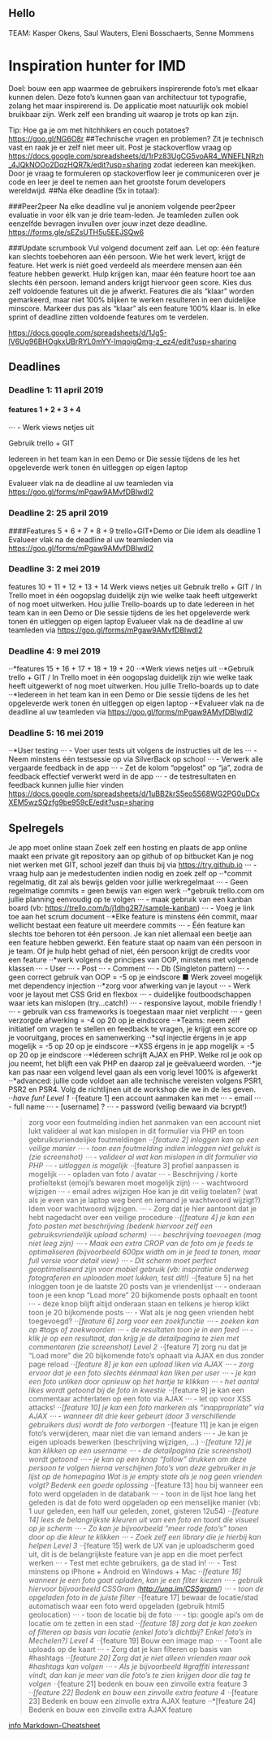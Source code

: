 ## Hello 

TEAM: Kasper Okens, Saul Wauters, Eleni Bosschaerts, Senne Mommens

# Inspiration hunter for IMD
Doel: bouw een app waarmee de gebruikers inspirerende foto’s met elkaar kunnen delen. Deze foto’s kunnen gaan van architectuur tot typografie, zolang het maar inspirerend is. De applicatie moet natuurlijk ook mobiel bruikbaar zijn. Werk zelf een branding uit waarop je trots op kan zijn.

Tip: Hoe ga je om met hitchhikers en couch potatoes? https://goo.gl/NG6O8r
##Technische vragen en problemen? 
Zit je technisch vast en raak je er zelf niet meer uit. Post je stackoverflow vraag op https://docs.google.com/spreadsheets/d/1rPz83UgCG5voAR4_WNEFLNRzh_4JQkNOOo2DqzHQR7k/edit?usp=sharing zodat iedereen kan meekijken. Door je vraag te formuleren op stackoverflow leer je communiceren over je code en leer je deel te nemen aan het grootste forum developers wereldwijd.
##Na élke deadline (5x in totaal):

###Peer2peer
Na elke deadline vul je anoniem volgende peer2peer evaluatie in voor élk van je drie team-leden. Je teamleden zullen ook eenzelfde bevragen invullen over jouw inzet deze deadline.
https://forms.gle/sEZsUTH5u5EEJSQw6

###Update scrumbook
Vul volgend document zelf aan. Let op: één feature kan slechts toebehoren aan één persoon. Wie het werk levert, krijgt de feature. Het werk is niét goed verdeeld als meerdere mensen aan één feature hebben gewerkt. Hulp krijgen kan, maar één feature hoort toe aan slechts één persoon. Iemand anders krijgt hiervoor geen score. Kies dus zelf voldoende features uit die je afwerkt. Features die als “klaar” worden gemarkeerd, maar niet 100% blijken te werken resulteren in een duidelijke minscore. Markeer dus pas als “klaar” als een feature 100% klaar is. In elke sprint of deadline zitten voldoende features om te verdelen.

https://docs.google.com/spreadsheets/d/1Jg5-lV6Ug96BHOgkxUBrRYL0mYY-lmqoigQmg-z_ez4/edit?usp=sharing


## Deadlines
### Deadline 1: 11 april 2019
#### features 1 + 2 + 3 + 4
⋅⋅⋅ - Werk views netjes uit

 Gebruik trello + GIT

 Iedereen in het team kan in een Demo or Die sessie tijdens de les het opgeleverde werk tonen én uitleggen op eigen laptop

 Evalueer vlak na de deadline al uw teamleden via https://goo.gl/forms/mPgaw9AMvfDBIwdI2

### Deadline 2: 25 april 2019
####Features 5 + 6 + 7 + 8 + 9
 trello+GIT+Demo or Die idem als deadline 1
 Evalueer vlak na de deadline al uw teamleden via https://goo.gl/forms/mPgaw9AMvfDBIwdI2

### Deadline 3: 2 mei 2019
 features 10 + 11 + 12 + 13 + 14
 Werk views netjes uit
 Gebruik trello + GIT / In Trello moet in één oogopslag duidelijk zijn wie welke taak heeft uitgewerkt of nog moet uitwerken. Hou jullie Trello-boards up to date
 Iedereen in het team kan in een Demo or Die sessie tijdens de les het opgeleverde werk tonen én uitleggen op eigen laptop
 Evalueer vlak na de deadline al uw teamleden via https://goo.gl/forms/mPgaw9AMvfDBIwdI2
### Deadline 4: 9 mei 2019
⋅⋅*features 15 + 16 + 17 + 18 + 19 + 20
⋅⋅*Werk views netjes uit
⋅⋅*Gebruik trello + GIT / In Trello moet in één oogopslag duidelijk zijn wie welke taak heeft uitgewerkt of nog moet uitwerken. Hou jullie Trello-boards up to date
⋅⋅*Iedereen in het team kan in een Demo or Die sessie tijdens de les het opgeleverde werk tonen én uitleggen op eigen laptop
⋅⋅*Evalueer vlak na de deadline al uw teamleden via https://goo.gl/forms/mPgaw9AMvfDBIwdI2
### Deadline 5: 16 mei 2019
⋅⋅*User testing
⋅⋅⋅ - Voer user tests uit volgens de instructies uit de les
⋅⋅⋅ - Neem minstens één testsessie op via SilverBack op school
⋅⋅⋅ - Verwerk alle vergaarde feedback in de app
⋅⋅⋅ - Zet de kolom “opgelost” op “ja”, zodra de feedback effectief verwerkt werd in de app
⋅⋅⋅ - de testresultaten en feedback kunnen jullie hier vinden
https://docs.google.com/spreadsheets/d/1uBB2krS5eo5S68WG2PG0uDCxXEM5wzSQzfg9be959cE/edit?usp=sharing


## Spelregels
Je app moet online staan
Zoek zelf een hosting en plaats de app online
maakt een private git repository aan op github of op bitbucket
Kan je nog niet werken met GIT, school jezelf dan thuis bij via https://try.github.io
⋅⋅⋅ - vraag hulp aan je medestudenten indien nodig en zoek zelf op
⋅⋅*commit regelmatig, dit zal als bewijs gelden voor jullie werkregelmaat
⋅⋅⋅ - Geen regelmatige commits = geen bewijs van eigen werk
⋅⋅*gebruik trello.com om jullie planning eenvoudig op te volgen
⋅⋅⋅ - maak gebruik van een kanban board (vb: https://trello.com/b/j1dhg2R7/sample-kanban)
⋅⋅⋅ - Voeg je link toe aan het scrum document
⋅⋅*Elke feature is minstens één commit, maar wellicht bestaat een feature uit meerdere commits
⋅⋅⋅ - Één feature kan slechts toe behoren tot één persoon. Je kan niet allemaal een beetje aan een feature hebben gewerkt. Eén feature staat op naam van één persoon in je team. Of je hulp hebt gehad of niet, één persoon krijgt de credits voor een feature
⋅⋅*werk volgens de principes van OOP, minstens met volgende klassen
⋅⋅⋅ - User
⋅⋅⋅ - Post
⋅⋅⋅ - Comment
⋅⋅⋅ - Db (Singleton pattern)
⋅⋅⋅ - geen correct gebruik van OOP = -5 op je eindscore
■	Werk zoveel mogelijk met dependency injection
⋅⋅*zorg voor afwerking van je layout 
⋅⋅⋅ - Werk voor je layout met CSS Grid en flexbox
⋅⋅⋅ - duidelijke foutboodschappen waar iets kan mislopen (try...catch!)
⋅⋅⋅ - responsive layout, mobile friendly !
⋅⋅⋅ - gebruik van css frameworks is toegestaan maar niet verplicht
⋅⋅⋅ - geen verzorgde afwerking = -4 op 20 op je eindscore
⋅⋅*Teams: neem zélf initiatief om vragen te stellen en feedback te vragen, je krijgt een score op je vooruitgang, proces en samenwerking
⋅⋅*sql injectie érgens in je app mogelijk = -5 op 20 op je eindscore
⋅⋅*XSS érgens in je app mogelijk = -5 op 20 op je eindscore
⋅⋅*Iédereen schrijft AJAX en PHP. Welke rol je ook op jou neemt, het blijft een vak PHP en daarop zal je geëvalueerd worden.
⋅⋅*je kan pas naar een volgend level gaan als een vorig level 100% is afgewerkt
⋅⋅*advanced: jullie code voldoet aan alle technische vereisten volgens PSR1, PSR2 en PSR4. Volg de richtlijnen uit de workshop die we in de les geven.
⋅⋅*have fun!
Level 1
⋅⋅*[feature 1] een account aanmaken kan met
⋅⋅⋅ - email
⋅⋅⋅ - full name
⋅⋅⋅ - [username] ?
⋅⋅⋅ - password (veilig bewaard via bcrypt!)
>	zorg voor een foutmelding indien het aanmaken van een account niet lukt 
>	valideer al wat kan mislopen in dit formulier via PHP en toon gebruiksvriendelijke foutmeldingen
⋅⋅*[feature 2] inloggen kan op een veilige manier
⋅⋅⋅ - toon een foutmelding indien inloggen niet gelukt is (zie screenshot)
⋅⋅⋅ - valideer al wat kan mislopen in dit formulier via PHP
⋅⋅⋅ - uitloggen is mogelijk
⋅⋅*[feature 3] profiel aanpassen is mogelijk
⋅⋅⋅ - opladen van foto / avatar
⋅⋅⋅ - Beschrijving / korte profieltekst (emoji’s bewaren moet mogelijk zijn)
⋅⋅⋅ - wachtwoord wijzigen
⋅⋅⋅ - email adres wijzigen
>	Hoe kan je dit veilig toelaten? (wat als je even van je laptop weg bent en iemand je wachtwoord wijzigt?) Idem voor wachtwoord wijzigen.
⋅⋅⋅ - Zorg dat je hier aantoont dat je hebt nagedacht over een veilige procedure 
⋅⋅*([feature 4] je kan een foto posten met beschrijving (bedenk hiervoor zelf een gebruiksvriendelijk upload scherm)
⋅⋅⋅ - beschrijving toevoegen (mag niet leeg zijn)
⋅⋅⋅ - Maak een extra CROP van de foto om je feeds te optimaliseren (bijvoorbeeld 600px width om in je feed te tonen, maar full versie voor detail view)
⋅⋅⋅ - Dit scherm moet perfect geoptimaliseerd zijn voor mobiel gebruik (vb: inspiratie onderweg fotograferen en uploaden moet lukken, test dit!)
⋅⋅*[feature 5] na het inloggen toon je de laatste 20 posts van je vriendenlijst
⋅⋅⋅ - onderaan toon je een knop “Load more” 20 bijkomende posts ophaalt en toont
⋅⋅⋅ - deze knop blijft altijd onderaan staan en telkens je hierop klikt toon je 20 bijkomende posts
⋅⋅⋅ - Wat als je nog geen vrienden hebt toegevoegd?
⋅⋅*[feature 6] zorg voor een zoekfunctie
⋅⋅⋅ - zoeken kan op #tags of zoekwoorden
⋅⋅⋅ - de resultaten toon je in een feed
⋅⋅⋅ - klik je op een resultaat, dan krijg je de detailpagina te zien met commentaren (zie screenshot)
Level 2
⋅⋅*[feature 7] zorg nu dat je “Load more” die 20 bijkomende foto’s ophaalt via AJAX en dus zonder page reload
⋅⋅*[feature 8] je kan een upload liken via AJAX
⋅⋅⋅ - zorg ervoor dat je een foto slechts éénmaal kan liken per user
⋅⋅⋅ - je kan een foto unliken door opnieuw op het hartje te klikken
⋅⋅⋅ - het aantal likes wordt getoond bij de foto in kwestie
⋅⋅*[feature 9] je kan een commentaar achterlaten op een foto via AJAX
⋅⋅⋅ - let op voor XSS attacks!
⋅⋅*[feature 10] je kan een foto markeren als “inappropriate” via AJAX
⋅⋅⋅ - wanneer dit drie keer gebeurt (door 3 verschillende gebruikers dus) wordt de foto verborgen
⋅⋅*[feature 11] je kan je eigen foto’s verwijderen, maar niet die van iemand anders
⋅⋅⋅ - Je kan je eigen uploads bewerken (beschrijving wijzigen, …)
⋅⋅*[feature 12] je kan klikken op een username
⋅⋅⋅ - de detailpagina (zie screenshot) wordt getoond 
⋅⋅⋅ - je kan op een knop “follow” drukken om deze persoon te volgen 
>	hierna verschijnen foto’s van deze gebruiker in je lijst op de homepagina
>	Wat is je empty state als je nog geen vrienden volgt? Bedenk een goede oplossing
⋅⋅*[feature 13] hou bij wanneer een foto werd opgeladen in de databank
⋅⋅⋅ - toon in de lijst hoe lang het geleden is dat de foto werd opgeladen op een menselijke manier (vb: 1 uur geleden, een half uur geleden, zonet, gisteren 12u54)
⋅⋅*[feature 14] lees de belangrijkste kleuren uit van een foto en toont die visueel op je scherm
⋅⋅⋅ - Zo kan je bijvoorbeeld “meer rode foto’s” tonen door op die kleur te klikken
⋅⋅⋅ - Zoek zelf een library die je hierbij kan helpen
Level 3
⋅⋅*[feature 15] werk de UX van je uploadscherm goed uit, dit is de belangrijkste feature van je app en die moet perfect werken
⋅⋅⋅ - Test met echte gebruikers, ga de stad in!
⋅⋅⋅ - Test minstens op iPhone + Android en Windows + Mac
⋅⋅*[feature 16] wanneer je een foto gaat opladen, kan je een filter kiezen
⋅⋅⋅ - gebruik hiervoor bijvoorbeeld CSSGram (http://una.im/CSSgram/)
⋅⋅⋅ - toon de opgeladen foto in de juiste filter
⋅⋅*[feature 17] bewaar de locatie/stad automatisch waar een foto werd opgeladen (gebruik html5 geolocation)
⋅⋅⋅ - toon de locatie bij de foto
⋅⋅⋅ - tip: google api’s om de locatie om te zetten in een stad
⋅⋅*[feature 18] zorg dat je kan zoeken of filteren op basis van locatie (enkel foto’s dichtbij? Enkel foto’s in Mechelen?)
Level 4
⋅⋅*[feature 19] Bouw een image map
⋅⋅⋅ - Toont alle uploads op de kaart
⋅⋅⋅ - Zorg dat je kan filteren op basis van #hashtags
⋅⋅*[feature 20] Zorg dat je niet alleen vrienden maar ook #hashtags kan volgen
⋅⋅⋅ - Als je bijvoorbeeld #graffiti interessant vindt, dan kan je meer van die foto’s te zien krijgen door die tag te volgen
⋅⋅*[feature 21] bedenk en bouw een zinvolle extra feature 3
⋅⋅*[feature 22] Bedenk en bouw een zinvolle extra feature 4
⋅⋅*[feature 23] Bedenk en bouw een zinvolle extra AJAX feature
⋅⋅*[feature 24] Bedenk en bouw een zinvolle extra AJAX feature

[info Markdown-Cheatsheet](https://github.com/adam-p/markdown-here/wiki/Markdown-Cheatsheet)